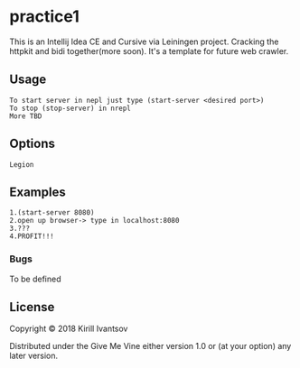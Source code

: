 # practice1

This is an Intellij Idea CE and Cursive via Leiningen project. 
Cracking the httpkit and bidi together(more soon).
It's a template for future web crawler.

## Usage

    To start server in nepl just type (start-server <desired port>)
    To stop (stop-server) in nrepl
    More TBD

## Options

    Legion

## Examples

    1.(start-server 8080)
    2.open up browser-> type in localhost:8080
    3.???
    4.PROFIT!!!

### Bugs

To be defined

## License

Copyright © 2018 Kirill Ivantsov

Distributed under the Give Me Vine either version 1.0 or (at
your option) any later version.
